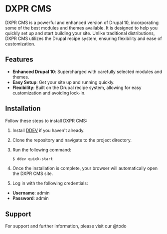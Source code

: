 # DXPR CMS

DXPR CMS is a powerful and enhanced version of Drupal 10, incorporating some of the best modules and themes available. It is designed to help you quickly set up and start building your site. Unlike traditional distributions, DXPR CMS utilizes the Drupal recipe system, ensuring flexibility and ease of customization.

## Features

- **Enhanced Drupal 10**: Supercharged with carefully selected modules and themes.
- **Easy Setup**: Get your site up and running quickly.
- **Flexibility**: Built on the Drupal recipe system, allowing for easy customization and avoiding lock-in.

## Installation

Follow these steps to install DXPR CMS:

1. Install [DDEV](https://ddev.com/) if you haven't already.
2. Clone the repository and navigate to the project directory.
3. Run the following command:

    ```bash
    $ ddev quick-start
    ```

4. Once the installation is complete, your browser will automatically open the DXPR CMS site.
5. Log in with the following credentials:
  - **Username**: admin
  - **Password**: admin

## Support

For support and further information, please visit our @todo

